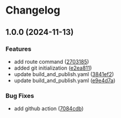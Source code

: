 # Changelog

## 1.0.0 (2024-11-13)


### Features

* add route command ([2703185](https://github.com/guestDI/fastify-boilerplate/commit/270318530483552fcd45aed14e944567700c0d25))
* added git initialization ([e2ea811](https://github.com/guestDI/fastify-boilerplate/commit/e2ea81144a42ea6e3b5a49e44856c257a00ae94f))
* update build_and_publish.yaml ([3841ef2](https://github.com/guestDI/fastify-boilerplate/commit/3841ef2b1409624c931291aba544a6d51e768872))
* update build_and_publish.yaml ([e9e4d7a](https://github.com/guestDI/fastify-boilerplate/commit/e9e4d7a4c2e6681164dac43927f1eb90353d8a45))


### Bug Fixes

* add github action ([7084cdb](https://github.com/guestDI/fastify-boilerplate/commit/7084cdbb081f610af8b8812c27e9ce45273ac2da))
